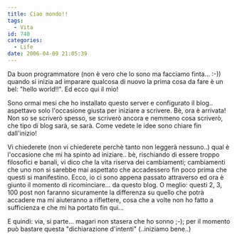 ```yaml
---
title: Ciao mondo!!
tags:
  - Vita
id: 740
categories:
  - Life
date: 2006-04-09 21:05:39
---
```


Da buon programmatore (non è vero che lo sono ma facciamo finta... :-)) quando si inizia ad imparare qualcosa di nuovo la prima cosa da fare è un bel: "hello world!!". Ed ecco qui il mio!

Sono ormai mesi che ho installato questo server e configurato il blog.. aspettavo solo l'occasione giusta per iniziare a scrivere. Bè, ora è arrivata! Non so se scriverò spesso, se scriverò ancora e nemmeno cosa scriverò, che tipo di blog sarà, se sarà. Come vedete le idee sono chiare fin dall'inizio!

Vi chiederete (non vi chiederete perchè tanto non leggerà nessuno..) qual è l'occasione che mi ha spinto ad iniziare.. bè, rischiando di essere troppo filosofici e banali, vi dico che la vita riserva dei cambiamenti; cambiamenti che uno non si sarebbe mai aspettato che accadessero fin poco prima che questi si manifestino. Ecco, io ci sono appena passato attraverso ed ora è giunto il momento di ricominciare... da questo blog. O meglio: questi 2, 3, 100 post non faranno sicuramente la differenza su quello che potrà accadere ma mi aiuteranno a riflettere, cosa che a volte non ho fatto a sufficienza e che mi ha portato fin qui...

E quindi: via, si parte... magari non stasera che ho sonno ;-); per il momento può bastare questa "dichiarazione d'intenti" (..iniziamo bene..)